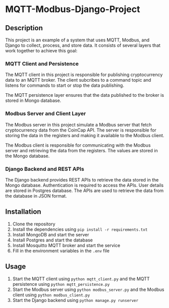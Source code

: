 # MQTT-Modbus-Django-Project

## Description

This project is an example of a system that uses MQTT, Modbus, and Django to collect, process, and store data. It consists of several layers that work together to achieve this goal:

### MQTT Client and Persistence

The MQTT client in this project is responsible for publishing cryptocurrency data to an MQTT broker. The client subcribes to a command topic and listens for commands to start or stop the data publishing.

The MQTT persistence layer ensures that the data published to the broker is stored in Mongo database.

### Modbus Server and Client Layer

The Modbus server in this project simulate a Modbus server that fetch cryptocurrency data from the CoinCap API.
The server is responsible for storing the data in the registers and making it available to the Modbus client.

The Modbus client is responsible for communicating with the Modbus server and retrieving the data from the registers. The values are stored in the Mongo database.

### Django Backend and REST APIs

The Django backend provides REST APIs to retrieve the data stored in the Mongo database. Authentication is required to access the APIs. User details are stored in Postgres database. The APIs are used to retrieve the data from the database in JSON format.

## Installation

1. Clone the repository
2. Install the dependencies using `pip install -r requirements.txt`
3. Install MongoDB and start the server
4. Install Postgres and start the database
5. Install Mosquitto MQTT broker and start the service
6. Fill in the environment variables in the `.env` file

## Usage

1. Start the MQTT client using `python mqtt_client.py` and the MQTT persistence using `python mqtt_persistence.py`
2. Start the Modbus server using `python modbus_server.py` and the Modbus client using `python modbus_client.py`
6. Start the Django backend using `python manage.py runserver`